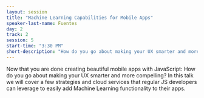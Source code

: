 ```yaml
---
layout: session
title: "Machine Learning Capabilities for Mobile Apps"
speaker-last-name: Fuentes
day: 2
track: 2
session: 5
start-time: "3:30 PM"
short-description: "How do you go about making your UX smarter and more compelling?"
---
```


Now that you are done creating beautiful mobile apps with JavaScript: How do you go about making your UX smarter and more compelling? In this talk we will cover a few strategies and cloud services that regular JS developers can leverage to easily add Machine Learning functionality to their apps.